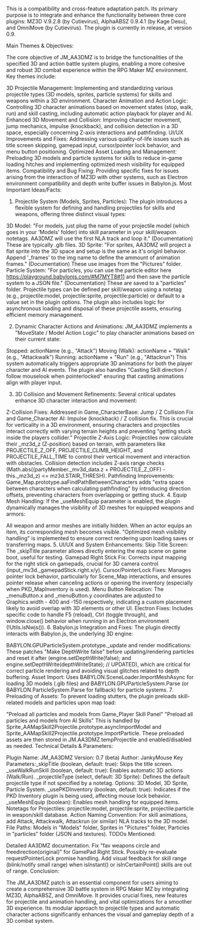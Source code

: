 This is a compatibility and cross-feature adaptation patch. Its primary purpose is to integrate and enhance the functionality between three core plugins: MZ3D V.9.2.8 (by Cutievirus), AlphaABSZ 0.9.4.1 (by Kage Desu), and OmniMove (by Cutievirus). The plugin is currently in release, at version 0.9.

Main Themes & Objectives:

The core objective of JM_AA3DMZ is to bridge the functionalities of the specified 3D and action battle system plugins, enabling a more cohesive and robust 3D combat experience within the RPG Maker MZ environment. Key themes include:

3D Projectile Management: Implementing and standardizing various projectile types (3D models, sprites, particle systems) for skills and weapons within a 3D environment.
Character Animation and Action Logic: Controlling 3D character animations based on movement states (stop, walk, run) and skill casting, including automatic action playback for player and AI.
Enhanced 3D Movement and Collision: Improving character movement, jump mechanics, impulse (knockback), and collision detection in a 3D space, especially concerning Z-axis interactions and pathfinding.
UI/UX Improvements and Fixes: Addressing various quality-of-life issues such as title screen skipping, gamepad input, cursor/pointer lock behavior, and menu button positioning.
Optimized Asset Loading and Management: Preloading 3D models and particle systems for skills to reduce in-game loading hitches and implementing optimized mesh visibility for equipped items.
Compatibility and Bug Fixing: Providing specific fixes for issues arising from the interaction of MZ3D with other systems, such as Electron environment compatibility and depth write buffer issues in Babylon.js.
Most Important Ideas/Facts:

1. Projectile System (Models, Sprites, Particles):
The plugin introduces a flexible system for defining and handling projectiles for skills and weapons, offering three distinct visual types:

3D Model: "For models, just plug the name of your projectile model (which goes in your 'Models' folder) into skill parameter in your skill/weapon notetags. AA3DMZ will use the first NLA track and loop it." (Documentation) These are typically .glb files.
3D Sprite: "For sprites, AA3DMZ will project a flat sprite into the 3D space and setup is the same as it's originl behavior. Append '_frames' to the img name to define the ammount of animation frames." (Documentation) These use images from the "Pictures" folder.
Particle System: "For particles, you can use the particle editor here https://playground.babylonjs.com/#M7MYT8#11 and then save the particle system to a JSON file." (Documentation) These are saved to a "particles" folder.
Projectile types can be defined per skill/weapon using a notetag (e.g., projectile:model, projectile:sprite, projectile:particle) or default to a value set in the plugin options. The plugin also includes logic for asynchronous loading and disposal of these projectile assets, ensuring efficient memory management.

2. Dynamic Character Actions and Animations:
JM_AA3DMZ implements a "MoveState / Model Action Logic" to play character animations based on their current state:

Stopped: actionName (e.g., "Attack")
Moving (Walk): actionName + "Walk" (e.g., "Attackwalk")
Running: actionName + "Run" (e.g., "Attackrun")
This system automatically triggers appropriate 3D animations for both the player character and AI events. The plugin also handles "Casting Skill direction / follow mouselook when pointerlocked" ensuring that casting animations align with player input.

3. 3D Collision and Movement Refinements:
Several critical updates enhance 3D character interaction and movement:

Z-Collision Fixes: Addressed in Game_CharacterBase: Jump / Z Collision Fix and Game_Character AI: Impulse (knockback) / Z collision fix. This is crucial for verticality in a 3D environment, ensuring characters and projectiles interact correctly with varying terrain heights and preventing "getting stuck inside the players collider."
Projectile Z-Axis Logic: Projectiles now calculate their _mz3d_z (Z-position) based on terrain, with parameters like PROJECTILE_Z_OFF, PROJECTILE_CLIMB_HEIGHT, and PROJECTILE_FALL_TIME to control their vertical movement and interaction with obstacles. Collision detection includes Z-axis range checks (Math.abs((partyMember._mv3d_data.z + PROJECTILE_Z_OFF) - this._mz3d_z) <= mz3d.STAIR_THRESH).
Pathfinding Improvements: Game_Map.prototype.aaFindPathBetweenCharacters adds "extra space between characters when calculating pathfinding" by introducing direction offsets, preventing characters from overlapping or getting stuck.
4. Equip Mesh Handling:
If the _useMeshEquip parameter is enabled, the plugin dynamically manages the visibility of 3D meshes for equipped weapons and armors:

All weapon and armor meshes are initially hidden.
When an actor equips an item, its corresponding mesh becomes visible.
"Optimized mesh visibility handling" is implemented to ensure correct rendering upon loading saves or transferring maps.
5. UI/UX and System Enhancements:
Skip Title Screen: The _skipTitle parameter allows directly entering the map scene on game boot, useful for testing.
Gamepad Right Stick Fix: Corrects input mapping for the right stick on gamepads, crucial for 3D camera control (input_mv3d._gamepadStick.right.x/y).
Cursor/PointerLock Fixes: Manages pointer lock behavior, particularly for Scene_Map interactions, and ensures pointer release when canceling actions or opening the inventory (especially when PKD_MapInventory is used).
Menu Button Relocation: The _menuButton.x and _menuButton.y coordinates are adjusted to Graphics.width - 400 and -150 respectively, indicating a custom placement likely to avoid overlap with 3D elements or other UI.
Electron Fixes: Includes specific code to handle F5 (reload), Ctrl (toggle through), and window.close() behavior when running in an Electron environment (!Utils.isNwjs()).
6. Babylon.js Integration and Fixes:
The plugin directly interacts with Babylon.js, the underlying 3D engine:

BABYLON.GPUParticleSystem.prototype._update and render modifications: These patches "Make DepthWrite false" before updating/rendering particles and reset it after (engine.setDepthWrite(false); and engine.setDepthWrite(depthWriteState); // UPDATED), which are critical for correct particle rendering and avoiding visual glitches related to depth buffering.
Asset Import: Uses BABYLON.SceneLoader.ImportMeshAsync for loading 3D models (.glb files) and BABYLON.GPUParticleSystem.Parse (or BABYLON.ParticleSystem.Parse for fallback) for particle systems.
7. Preloading of Assets:
To prevent loading stutters, the plugin preloads skill-related models and particles upon map load:

"Preload all particles and models from Game_Player Skill Panel"
"Preload all particles and models from AI Skills"
This is handled by Sprite_AAMapSkill2Projectile.prototype.asyncImportModel and Sprite_AAMapSkill2Projectile.prototype.ImportParticle. These preloaded assets are then stored in JM.AA3DMZ.tempProjectile and enabled/disabled as needed.
Technical Details & Parameters:

Plugin Name: JM_AA3DMZ
Version: 0.7 (beta)
Author: JankyMouse
Key Parameters:_skipTitle (boolean, default: true): Skips the title screen.
_useWalkRunSkill (boolean, default: true): Enables automatic 3D actions (Walk/Run).
_projectileType (select, default: 3D Sprite): Defines the default projectile type if not specified by a notetag. Options: 3D Model, 3D Sprite, Particle System.
_usePKDInventory (boolean, default: true): Indicates if the PKD Inventory plugin is being used, affecting mouse lock behavior.
_useMeshEquip (boolean): Enables mesh handling for equipped items.
Notetags for Projectiles: projectile:model, projectile:sprite, projectile:particle in weapon/skill database.
Action Naming Convention: For skill animations, add Attack, Attackwalk, Attackrun (or similar) NLA tracks to the 3D model.
File Paths: Models in "Models" folder, Sprites in "Pictures" folder, Particles in "particles" folder (JSON and textures).
TODOs Mentioned:

Detailed AA3DMZ documentation.
Fix "fav weapons circle and freedirection(original)" for GamePad Right Stick.
Possibly re-evaluate requestPointerLock promise handling.
Add visual feedback for skill range (blink/notify small range) when isInstant() or isInCertainPoint() skills are out of range.
Conclusion:

The JM_AA3DMZ patch is an essential component for users aiming to create a comprehensive 3D battle system in RPG Maker MZ by integrating MZ3D, AlphaABSZ, and OmniMove. It provides crucial fixes, new features for projectile and animation handling, and vital optimizations for a smoother 3D experience. Its modular approach to projectile types and automatic character actions significantly enhances the visual and gameplay depth of a 3D combat system.
